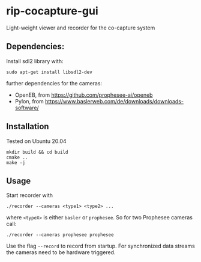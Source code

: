 # rip-cocapture-gui

Light-weight viewer and recorder for the co-capture system

## Dependencies:

Install sdl2 library with:

    sudo apt-get install libsdl2-dev

further dependencies for the cameras:

- OpenEB, from https://github.com/prophesee-ai/openeb
- Pylon, from https://www.baslerweb.com/de/downloads/downloads-software/

## Installation

Tested on Ubuntu 20.04

    mkdir build && cd build
    cmake ..
    make -j

## Usage

Start recorder with

    ./recorder --cameras <type1> <type2> ...

where `<typeX>` is either `basler` or `prophesee`. So for two Prophesee cameras call:

    ./recorder --cameras prophesee prophesee

Use the flag `--record` to record from startup. For synchronized data streams
the cameras need to be hardware triggered.